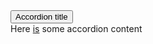 <section class="au-accordion au-accordion--dark">
  <button href="#accordion-default-dark" class="au-accordion__title js-au-accordion au-accordion--closed" aria-controls="accordion-default-dark" aria-expanded="false" onclick="return AU.accordion.Toggle( this )">Accordion title</button>
  <div class="au-accordion__body au-accordion--closed" id="accordion-default-dark">
    <div class="au-accordion__body-wrapper">
      Here <a href="#url">is</a> some accordion content
    </div>
  </div>
</section>
